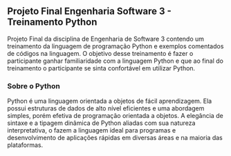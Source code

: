 ## Projeto Final Engenharia Software 3 - Treinamento Python
Projeto Final da disciplina de Engenharia de Software 3 contendo um treinamento da linguagem de programação Python e exemplos comentados de códigos na linguagem. O objetivo desse treinamento é fazer o participante ganhar familiaridade com a linguagem Python e que ao final do treinamento o participante se sinta confortável em utilizar Python.   
### Sobre o Python  
Python é uma linguagem orientada a objetos de fácil aprendizagem. Ela possui estruturas de dados de alto nível eficientes e uma abordagem simples, porém efetiva de programação orientada a objetos. A elegância de sintaxe e a tipagem dinâmica de Python aliadas com sua natureza interpretativa, o fazem a linguagem ideal para programas e desenvolvimento de aplicações rápidas em diversas áreas e na maioria das plataformas.
